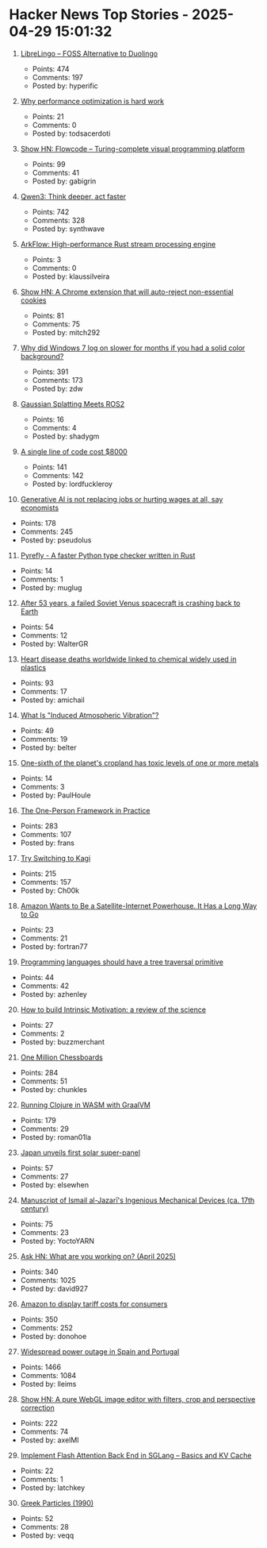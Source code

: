 # Hacker News Top Stories - 2025-04-29 15:01:32

1. [LibreLingo – FOSS Alternative to Duolingo](https://librelingo.app)
   - Points: 474
   - Comments: 197
   - Posted by: hyperific

2. [Why performance optimization is hard work](https://purplesyringa.moe/blog/why-performance-optimization-is-hard-work/)
   - Points: 21
   - Comments: 0
   - Posted by: todsacerdoti

3. [Show HN: Flowcode – Turing-complete visual programming platform](https://app.getflowcode.io/playground/example1)
   - Points: 99
   - Comments: 41
   - Posted by: gabigrin

4. [Qwen3: Think deeper, act faster](https://qwenlm.github.io/blog/qwen3/)
   - Points: 742
   - Comments: 328
   - Posted by: synthwave

5. [ArkFlow: High-performance Rust stream processing engine](https://github.com/arkflow-rs/arkflow)
   - Points: 3
   - Comments: 0
   - Posted by: klaussilveira

6. [Show HN: A Chrome extension that will auto-reject non-essential cookies](https://blog.bymitch.com/posts/reject-cookies/)
   - Points: 81
   - Comments: 75
   - Posted by: mitch292

7. [Why did Windows 7 log on slower for months if you had a solid color background?](https://devblogs.microsoft.com/oldnewthing/20250428-00/?p=111121)
   - Points: 391
   - Comments: 173
   - Posted by: zdw

8. [Gaussian Splatting Meets ROS2](https://github.com/shadygm/ROSplat)
   - Points: 16
   - Comments: 4
   - Posted by: shadygm

9. [A single line of code cost $8000](https://pietrasiak.com/one-line-of-code-that-did-cost-dollar8000)
   - Points: 141
   - Comments: 142
   - Posted by: lordfuckleroy

10. [Generative AI is not replacing jobs or hurting wages at all, say economists](https://www.theregister.com/2025/04/29/generative_ai_no_effect_jobs_wages/)
   - Points: 178
   - Comments: 245
   - Posted by: pseudolus

11. [Pyrefly - A faster Python type checker written in Rust](https://pyrefly.org/)
   - Points: 14
   - Comments: 1
   - Posted by: muglug

12. [After 53 years, a failed Soviet Venus spacecraft is crashing back to Earth](https://gizmodo.com/after-53-years-a-failed-soviet-venus-spacecraft-is-crashing-back-to-earth-2000595234)
   - Points: 54
   - Comments: 12
   - Posted by: WalterGR

13. [Heart disease deaths worldwide linked to chemical widely used in plastics](https://medicalxpress.com/news/2025-04-heart-disease-deaths-worldwide-linked.html)
   - Points: 93
   - Comments: 17
   - Posted by: amichail

14. [What Is "Induced Atmospheric Vibration"?](https://physics.stackexchange.com/questions/848666/what-is-induced-atmospheric-vibration)
   - Points: 49
   - Comments: 19
   - Posted by: belter

15. [One-sixth of the planet's cropland has toxic levels of one or more metals](https://english.elpais.com/science-tech/2025-04-17/one-sixth-of-the-planets-cropland-has-toxic-levels-of-one-or-more-metals.html)
   - Points: 14
   - Comments: 3
   - Posted by: PaulHoule

16. [The One-Person Framework in Practice](https://link.mail.beehiiv.com/ss/c/u001.5SRwDQ9qxPQW8vmD5Do73b3R4eTCi2vXqPyztEk6wMFC9_fqEAcDVx6xEJ96T4BSMXrPS7z5exEBSTF4pF48z8SqJkJnkAwMUW9LtYdd8lWmvkDinT92nsk5HmXOHdWgLsysm9FMGrqmu7dnG57cXpga8ZOe8X0IV8pyeC3AswdRMaitfT307y7naP-_6W5CiolKhXCKrEndMGCW2PftFUu9ieYOxpVJ_fhu82gAh-4/4g1/wA_MG-I5SVCyR3KY66oEaQ/h30/h001.kLDFZMgisudi21zmTPbd_O8U7X98d4UxYqZjQTb_D7o)
   - Points: 283
   - Comments: 107
   - Posted by: frans

17. [Try Switching to Kagi](https://daringfireball.net/2025/04/try_switching_to_kagi)
   - Points: 215
   - Comments: 157
   - Posted by: Ch00k

18. [Amazon Wants to Be a Satellite-Internet Powerhouse. It Has a Long Way to Go](https://www.wsj.com/business/telecom/amazon-wants-to-be-a-satellite-internet-powerhouse-it-has-a-long-way-to-go-63554c28)
   - Points: 23
   - Comments: 21
   - Posted by: fortran77

19. [Programming languages should have a tree traversal primitive](https://blog.tylerglaiel.com/p/programming-languages-should-have)
   - Points: 44
   - Comments: 42
   - Posted by: azhenley

20. [How to build Intrinsic Motivation: a review of the science](https://erringtowardsanswers.substack.com/p/intrinsic-motivation)
   - Points: 27
   - Comments: 2
   - Posted by: buzzmerchant

21. [One Million Chessboards](https://onemillionchessboards.com/#199,276)
   - Points: 284
   - Comments: 51
   - Posted by: chunkles

22. [Running Clojure in WASM with GraalVM](https://romanliutikov.com/blog/running-clojure-in-wasm)
   - Points: 179
   - Comments: 29
   - Posted by: roman01la

23. [Japan unveils first solar super-panel](https://www.japanenergyevent.com/media-insights-hub/industry-news/japan-unveils-world-s-first-solar-super-panel-more-powerful-than-20-nuclear-reactors/)
   - Points: 57
   - Comments: 27
   - Posted by: elsewhen

24. [Manuscript of Ismail al-Jazarī's Ingenious Mechanical Devices (ca. 17th century)](https://publicdomainreview.org/collection/arabic-machine-manuscript/)
   - Points: 75
   - Comments: 23
   - Posted by: YoctoYARN

25. [Ask HN: What are you working on? (April 2025)](undefined)
   - Points: 340
   - Comments: 1025
   - Posted by: david927

26. [Amazon to display tariff costs for consumers](https://punchbowl.news/article/tech/amazon-display-tariff-costs/)
   - Points: 350
   - Comments: 252
   - Posted by: donohoe

27. [Widespread power outage in Spain and Portugal](https://www.bbc.com/news/live/c9wpq8xrvd9t)
   - Points: 1466
   - Comments: 1084
   - Posted by: lleims

28. [Show HN: A pure WebGL image editor with filters, crop and perspective correction](https://github.com/xdadda/mini-photo-editor)
   - Points: 222
   - Comments: 74
   - Posted by: axelMI

29. [Implement Flash Attention Back End in SGLang – Basics and KV Cache](https://hebiao064.github.io/fa3-attn-backend-basic)
   - Points: 22
   - Comments: 1
   - Posted by: latchkey

30. [Greek Particles (1990)](https://specgram.com/Babel.I.2/07.sriyatha.greek.html)
   - Points: 52
   - Comments: 28
   - Posted by: veqq

